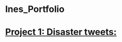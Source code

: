 # Ines_Portfolio
# [Project 1: Disaster tweets:](https://github.com/InesSouissi98/Political-problem)
